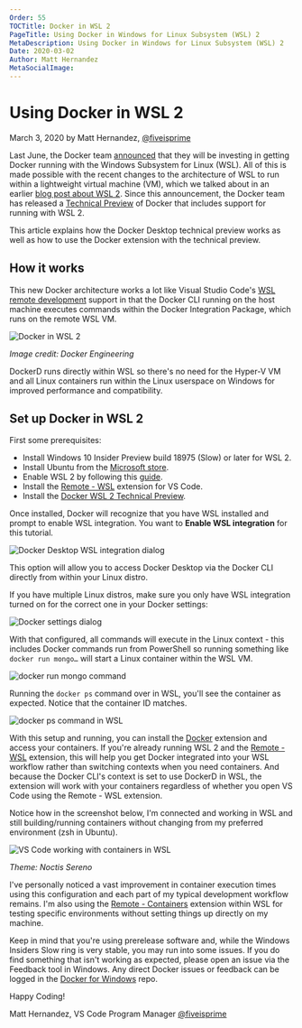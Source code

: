 ```yaml
---
Order: 55
TOCTitle: Docker in WSL 2
PageTitle: Using Docker in Windows for Linux Subsystem (WSL) 2
MetaDescription: Using Docker in Windows for Linux Subsystem (WSL) 2
Date: 2020-03-02
Author: Matt Hernandez
MetaSocialImage:
---
```

# Using Docker in WSL 2

March 3, 2020 by Matt Hernandez, [@fiveisprime](https://twitter.com/fiveisprime)

Last June, the Docker team [announced](https://engineering.docker.com/2019/06/docker-hearts-wsl-2/) that they will be investing in getting Docker running with the Windows Subsystem for Linux (WSL). All of this is made possible with the recent changes to the architecture of WSL to run within a lightweight virtual machine (VM), which we talked about in an earlier [blog post about WSL 2](https://code.visualstudio.com/blogs/2019/09/03/wsl2). Since this announcement, the Docker team has released a [Technical Preview](https://docs.docker.com/docker-for-windows/wsl-tech-preview/) of Docker that includes support for running with WSL 2.

This article explains how the Docker Desktop technical preview works as well as how to use the Docker extension with the technical preview.

## How it works

This new Docker architecture works a lot like Visual Studio Code's [WSL remote development](/docs/remote/wsl.md) support in that the Docker CLI running on the host machine executes commands within the Docker Integration Package, which runs on the remote WSL VM.

![Docker in WSL 2](docker-in-wsl2.png)

*Image credit: Docker Engineering*

DockerD runs directly within WSL so there's no need for the Hyper-V VM and all Linux containers run within the Linux userspace on Windows for improved performance and compatibility.

## Set up Docker in WSL 2

First some prerequisites:

* Install Windows 10 Insider Preview build 18975 (Slow) or later for WSL 2.
* Install Ubuntu from the [Microsoft store](https://www.microsoft.com/p/ubuntu/9nblggh4msv6).
* Enable WSL 2 by following this [guide](https://docs.microsoft.com/windows/wsl/wsl2-install).
* Install the [Remote - WSL](https://marketplace.visualstudio.com/items?itemName=ms-vscode-remote.remote-wsl) extension for VS Code.
* Install the [Docker WSL 2 Technical Preview](https://docs.docker.com/docker-for-windows/wsl-tech-preview/#download).

Once installed, Docker will recognize that you have WSL installed and prompt to enable WSL integration. You want to **Enable WSL integration** for this tutorial.

![Docker Desktop WSL integration dialog](docker-desktop-wsl-integration.png)

This option will allow you to access Docker Desktop via the Docker CLI directly from within your Linux distro.

If you have multiple Linux distros, make sure you only have WSL integration turned on for the correct one in your Docker settings:

![Docker settings dialog](docker-resources-wsl-integration.png)

With that configured, all commands will execute in the Linux context - this includes Docker commands run from PowerShell so running something like `docker run mongo…` will start a Linux container within the WSL VM.

![docker run mongo command](docker-run-mongo.png)

Running the `docker ps` command over in WSL, you'll see the container as expected. Notice that the container ID matches.

![docker ps command in WSL](docker-ps-in-wsl.png)

With this setup and running, you can install the [Docker](https://marketplace.visualstudio.com/items?itemName=ms-azuretools.vscode-docker) extension and access your containers. If you're already running WSL 2 and the [Remote - WSL](https://code.visualstudio.com/remote-tutorials/wsl/getting-started) extension, this will help you get Docker integrated into your WSL workflow rather than switching contexts when you need containers. And because the Docker CLI's context is set to use DockerD in WSL, the extension will work with your containers regardless of whether you open VS Code using the Remote - WSL extension.

Notice how in the screenshot below, I'm connected and working in WSL and still building/running containers without changing from my preferred environment (zsh in Ubuntu).

![VS Code working with containers in WSL](vscode-containers-in-wsl.png)

*Theme: Noctis Sereno*

I've personally noticed a vast improvement in container execution times using this configuration and each part of my typical development workflow remains. I'm also using the [Remote - Containers](https://marketplace.visualstudio.com/items?itemName=ms-vscode-remote.remote-containers) extension within WSL for testing specific environments without setting things up directly on my machine.

Keep in mind that you're using prerelease software and, while the Windows Insiders Slow ring is very stable, you may run into some issues. If you do find something that isn't working as expected, please open an issue via the Feedback tool in Windows. Any direct Docker issues or feedback can be logged in the [Docker for Windows](https://github.com/docker/for-win/issues) repo.

Happy Coding!

Matt Hernandez, VS Code Program Manager
[@fiveisprime](https://twitter.com/fiveisprime)